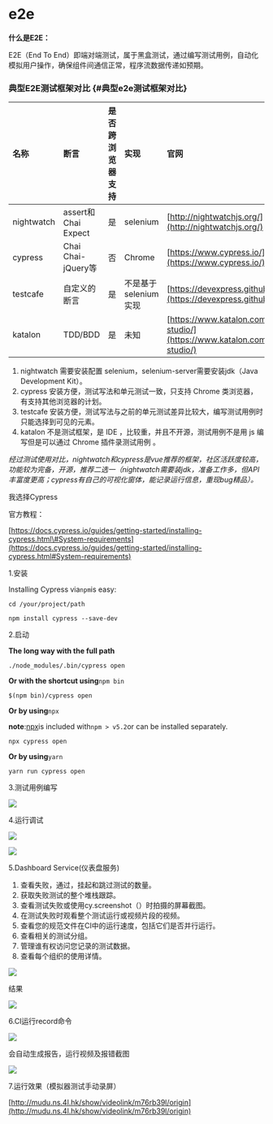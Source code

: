 # e2e

**什么是E2E：**

E2E（End To End）即端对端测试，属于黑盒测试，通过编写测试用例，自动化模拟用户操作，确保组件间通信正常，程序流数据传递如预期。

### 典型E2E测试框架对比 {#典型e2e测试框架对比}

| 名称 | 断言 | 是否跨浏览器支持 | 实现 | 官网 | 是否开源 |
| :--- | :--- | :--- | :--- | :--- | :--- |
| nightwatch | assert和Chai Expect | 是 | selenium | [http://nightwatchjs.org/](http://nightwatchjs.org/) | 是 |
| cypress | Chai Chai-jQuery等 | 否 | Chrome | [https://www.cypress.io/](https://www.cypress.io/) | 是 |
| testcafe | 自定义的断言 | 是 | 不是基于selenium实现 | [https://devexpress.github.io/testcafe/](https://devexpress.github.io/testcafe/) | 是 |
| katalon | TDD/BDD | 是 | 未知 | [https://www.katalon.com/katalon-studio/](https://www.katalon.com/katalon-studio/) | 否 |

1. nightwatch 需要安装配置 selenium，selenium-server需要安装jdk（Java Development Kit）。
2. cypress 安装方便，测试写法和单元测试一致，只支持 Chrome 类浏览器，有支持其他浏览器的计划。
3. testcafe 安装方便，测试写法与之前的单元测试差异比较大，编写测试用例时只能选择到可见的元素。
4. katalon 不是测试框架，是 IDE ，比较重，并且不开源，测试用例不是用 js 编写但是可以通过 Chrome 插件录测试用例
   。

_经过测试使用对比，nightwatch和cypress是vue推荐的框架，社区活跃度较高，功能较为完备，开源，推荐二选一（nightwatch需要装jdk，准备工作多，但API丰富度更高；cypress有自己的可视化窗体，能记录运行信息，重现bug精品）。_

我选择Cypress

官方教程：

[https://docs.cypress.io/guides/getting-started/installing-cypress.html\#System-requirements](https://docs.cypress.io/guides/getting-started/installing-cypress.html#System-requirements)

1.安装

Installing Cypress via`npm`is easy:

```
cd /your/project/path
```

```
npm install cypress --save-dev
```

2.启动

**The long way with the full path**

```
./node_modules/.bin/cypress open
```

**Or with the shortcut using**`npm bin`

```
$(npm bin)/cypress open
```

**Or by using**`npx`

**note**:[npx](https://www.npmjs.com/package/npx)is included with`npm > v5.2`or can be installed separately.

```
npx cypress open
```

**Or by using**`yarn`

```
yarn run cypress open
```

3.测试用例编写

![](/assets/1.png)

4.运行调试

![](/assets/2.png)

![](/assets/3.png)

5.Dashboard Service\(仪表盘服务\)

1. 查看失败，通过，挂起和跳过测试的数量。
2. 获取失败测试的整个堆栈跟踪。
3. 查看测试失败或使用cy.screenshot（）时拍摄的屏幕截图。
4. 在测试失败时观看整个测试运行或视频片段的视频。
5. 查看您的规范文件在CI中的运行速度，包括它们是否并行运行。
6. 查看相关的测试分组。
7. 管理谁有权访问您记录的测试数据。
8. 查看每个组织的使用详情。

![](/assets/4.png)

结果

![](/assets/5.png)

6.CI运行record命令

![](/assets/6.png)

会自动生成报告，运行视频及报错截图

![](/assets/7.png)

7.运行效果（模拟器测试手动录屏）

[http://mudu.ns.4l.hk/show/videolink/m76rb39l/origin](http://mudu.ns.4l.hk/show/videolink/m76rb39l/origin)

